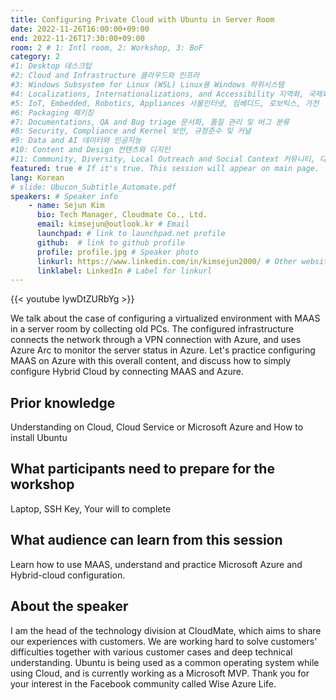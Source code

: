 ```yaml
---
title: Configuring Private Cloud with Ubuntu in Server Room 
date: 2022-11-26T16:00:00+09:00
end: 2022-11-26T17:30:00+09:00
room: 2 # 1: Intl room, 2: Workshop, 3: BoF
category: 2
#1: Desktop 데스크탑
#2: Cloud and Infrastructure 클라우드와 인프라
#3: Windows Subsystem for Linux (WSL) Linux용 Windows 하위시스템
#4: Localizations, Internationalizations, and Accessibility 지역화, 국제화 및 접근성
#5: IoT, Embedded, Robotics, Appliances 사물인터넷, 임베디드, 로보틱스, 가전
#6: Packaging 패키징
#7: Documentations, QA and Bug triage 문서화, 품질 관리 및 버그 분류
#8: Security, Compliance and Kernel 보안, 규정준수 및 커널
#9: Data and AI 데이터와 인공지능
#10: Content and Design 컨텐츠와 디지인
#11: Community, Diversity, Local Outreach and Social Context 커뮤니티, 다양성, 지역 사회 협력과 사회적 관점
featured: true # If it's true. This session will appear on main page.
lang: Korean
# slide: Ubucon_Subtitle_Automate.pdf
speakers: # Speaker info
    - name: Sejun Kim
      bio: Tech Manager, Cloudmate Co., Ltd.
      email: kimsejun@outlook.kr # Email
      launchpad: # link to launchpad.net profile
      github:  # link to github profile
      profile: profile.jpg # Speaker photo
      linkurl: https://www.linkedin.com/in/kimsejun2000/ # Other website link url
      linklabel: LinkedIn # Label for linkurl
---
```


{{< youtube IywDtZURbYg >}}

We talk about the case of configuring a virtualized environment with MAAS in a server room by collecting old PCs. The configured infrastructure connects the network through a VPN connection with Azure, and uses Azure Arc to monitor the server status in Azure. Let's practice configuring MAAS on Azure with this overall content, and discuss how to simply configure Hybrid Cloud by connecting MAAS and Azure.

## Prior knowledge
Understanding on Cloud, Cloud Service or Microsoft Azure and How to install Ubuntu

## What participants need to prepare for the workshop
Laptop, SSH Key, Your will to complete

## What audience can learn from this session
Learn how to use MAAS, understand and practice Microsoft Azure and Hybrid-cloud configuration.

## About the speaker
I am the head of the technology division at CloudMate, which aims to share our experiences with customers. We are working hard to solve customers' difficulties together with various customer cases and deep technical understanding. Ubuntu is being used as a common operating system while using Cloud, and is currently working as a Microsoft MVP. Thank you for your interest in the Facebook community called Wise Azure Life.